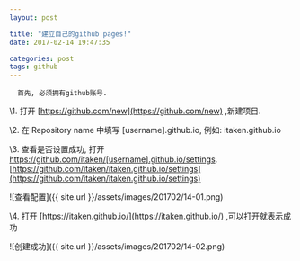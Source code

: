 ```yaml
---
layout: post

title: "建立自己的github pages!"
date: 2017-02-14 19:47:35

categories: post
tags: github
---
```


```
  首先, 必须拥有github账号.
```
\1. 打开 [https://github.com/new](https://github.com/new) ,新建项目.

\2. 在 Repository name 中填写 [username].github.io, 例如: itaken.github.io

\3. 查看是否设置成功, 打开 https://github.com/itaken/[username].github.io/settings.  [https://github.com/itaken/itaken.github.io/settings](https://github.com/itaken/itaken.github.io/settings)

![查看配置]({{ site.url }}/assets/images/201702/14-01.png)

\4. 打开 [https://itaken.github.io/](https://itaken.github.io/) ,可以打开就表示成功

![创建成功]({{ site.url }}/assets/images/201702/14-02.png)
